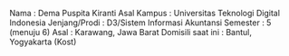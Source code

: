 Nama                : Dema Puspita Kiranti
Asal Kampus         : Universitas Teknologi Digital Indonesia
Jenjang/Prodi       : D3/Sistem Informasi Akuntansi
Semester            : 5 (menuju 6)
Asal                : Karawang, Jawa Barat
Domisili saat ini   : Bantul, Yogyakarta (Kost)